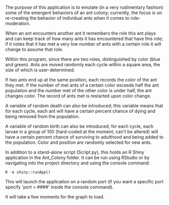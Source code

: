 The purpose of this application is to emulate (in a very rudimentary fashion) some of the emergent behaviors of an ant colony; currently, the focus is on re-creating the behavior of individual ants when it comes to 
role-moderation. 

When an ant encounters another ant it remembers the role this ant plays and can keep track of how many ants it has encountered that have this role; if it notes that it has met a very low number of ants with a certain role it will change to assume that role. 

Within this program, since there are two roles, distinguished by color (blue and green).
Ants are moved randomly each cycle within a square area, the size of which is user-determined.

If two ants end up at the same position, each records the color of the ant they met.
If the number of met ants of a certain color exceeds half the ant population and the number met of 
the other color is under half, the ant changes color. The record of ants met is restarted upon color change.

A variable of random death can also be introduced; this variable means that for each cycle, each ant will have a certain percent chance of dying and being removed from the population.

A variable of random birth can also be introduced; for each cycle, each larvae in a group of 100 (hard-coded at the moment; can't be altered) will have a certain percent chance of surviving to adulthood and being added to the population. Color and position are randomly selected for new ants.

In addition to a stand-alone script (Script.py), this holds an R Shiny application in the Ant_Colony folder.
It can be run using RStudio or by navigating into the project directory and using the console command:

```
R -e shiny::runApp()
```

This will launch the application on a random port (if you want a specific port specify 'port = ####' inside the console command).

It will take a few moments for the graph to load.
